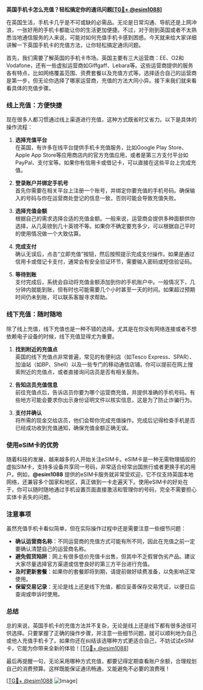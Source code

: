 **英国手机卡怎么充值？轻松搞定你的通讯问题[[TG💪+ @esim1088](https://t.me/s/esim1088)]**

在英国生活，手机卡几乎是不可或缺的必需品。无论是日常沟通、导航还是上网冲浪，一张好用的手机卡都能让你的生活更加便捷。不过，对于刚到英国或者不太熟悉当地通信服务的人来说，可能对如何充值手机卡感到困惑。今天就来给大家详细讲解一下英国手机卡的充值方法，让你轻松搞定通讯问题。

首先，我们需要了解英国的手机卡市场。英国主要有三大运营商：EE、O2和Vodafone，还有一些虚拟运营商如Giffgaff、Lebara等。这些运营商提供的服务各有特点，比如网络覆盖范围、资费套餐以及充值方式等。选择适合自己的运营商是第一步，但无论你选择了哪家运营商，充值的方法大同小异。接下来我们就来看看具体的充值步骤。

### **线上充值：方便快捷**

现在很多人都习惯通过线上渠道进行充值，这种方式既省时又省力。以下是具体的操作流程：

1. **选择充值平台**  
   在英国，有许多在线平台提供手机卡充值服务，比如Google Play Store、Apple App Store等应用商店内的官方充值应用，或者是第三方支付平台如PayPal、支付宝等。如果你有信用卡或借记卡，可以直接在这些平台上完成充值。

2. **登录账户并绑定手机号**  
   首先你需要在相关平台上注册一个账号，并绑定你要充值的手机号码。确保输入的号码与你在运营商处登记的信息一致，否则可能会导致充值失败。

3. **选择充值金额**  
   根据自己的需求选择合适的充值金额。一般来说，运营商会提供多种面额供你选择，从几英镑到几十英镑不等。如果你不确定要充多少，可以根据自己平时的使用情况做一个大致估算。

4. **完成支付**  
   确认无误后，点击“立即充值”按钮，然后按照提示完成支付操作。如果是通过信用卡或借记卡支付，通常会有安全验证环节，需要输入密码或短信验证码。

5. **等待到账**  
   支付完成后，系统会自动将充值金额添加到你的手机账户中。一般情况下，几分钟内就能到账，但有时也可能需要几个小时甚至一天的时间。如果超过预期时间仍未到账，可以联系客服寻求帮助。

### **线下充值：随时随地**

除了线上充值，线下充值也是一种不错的选择。尤其是在你没有网络连接或者不想依赖电子设备的时候，线下充值显得尤为重要。

1. **找到附近的充值点**  
   英国的线下充值点非常普遍，常见的有便利店（如Tesco Express、SPAR）、加油站（如BP、Shell）以及一些专门的移动通信店铺。你可以提前在网上搜索附近的充值点，或者直接询问店员是否有相关服务。

2. **告知店员充值信息**  
   前往充值点后，告诉店员你要为哪个运营商充值，并提供准确的手机号码。有些地方可能会要求你出示身份证明文件以核实信息，这是为了防止诈骗行为。

3. **支付并确认**  
   将所需的现金交给店员，他们会帮你完成充值操作。完成后记得检查手机是否已经成功收到充值通知，确保充值金额正确无误。

### **使用eSIM卡的优势**

随着科技的发展，越来越多的人开始关注eSIM卡。eSIM卡是一种无需物理插拔的虚拟SIM卡，支持多设备共享同一号码，非常适合经常出国旅行或者更换手机的用户。例如，**@esim1088** 提供的eSIM卡服务就非常受欢迎，它不仅支持英国本地网络，还兼容多个国家和地区，真正做到一卡走遍天下。使用eSIM卡的好处在于，你可以随时随地通过手机设置页面直接激活和管理你的号码，完全不需要担心实体卡丢失的问题。

### **注意事项**

虽然充值手机卡看似简单，但在实际操作过程中还是需要注意一些细节问题：

- **确认运营商名称**：不同运营商的充值方式可能有所不同，因此在充值之前一定要确认清楚自己的运营商名称。
- **避免假货陷阱**：网上有很多低价充值卡出售，但其中不乏假冒伪劣产品。建议大家尽量选择官方渠道或信誉良好的第三方平台进行充值。
- **及时更新套餐**：如果你的套餐即将到期，请提前做好续费准备，以免影响正常使用。
- **保留交易记录**：无论是线上还是线下充值，都应妥善保存交易凭证，以便日后查询或申诉时使用。

### **总结**

总的来说，英国手机卡的充值方法并不复杂，无论是线上还是线下都有很多途径可供选择。只要掌握了正确的操作步骤，并注意一些细节问题，就可以顺利地为自己或他人充值手机卡了。如果你还在纠结该选哪种方式更适合自己，不妨试试eSIM卡，它能为你带来全新的体验！[[TG💪+ @esim1088](https://t.me/s/esim1088)]

最后再提醒一句，无论采用哪种方式充值，都要记得定期查看账户余额，合理规划自己的消费预算。这样既能保证通讯畅通，又能避免不必要的浪费哦！

[[TG💪+ @esim1088](https://t.me/s/esim1088) ![Image](https://i.postimg.cc/4NQfJmqS/Snipaste-2025-05-13-00-14-12.png)]